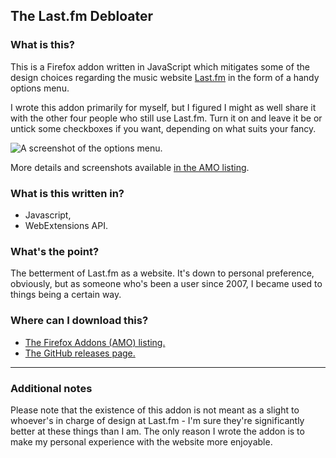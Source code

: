 ## The Last.fm Debloater

### What is this?

This is a Firefox addon written in JavaScript which mitigates some of the design choices regarding the music website [Last.fm](https://www.last.fm/) in the form of a handy options menu.

I wrote this addon primarily for myself, but I figured I might as well share it with the other four people who still use Last.fm. Turn it on and leave it be or untick some checkboxes if you want, depending on what suits your fancy.

![A screenshot of the options menu.](https://addons.cdn.mozilla.net/user-media/previews/thumbs/221/221925.png?modified=1562435915)

More details and screenshots available [in the AMO listing](https://addons.mozilla.org/en-US/firefox/addon/the-last-fm-debloater/).

### What is this written in?

- Javascript,
- WebExtensions API.

### What's the point?

The betterment of Last.fm as a website. It's down to personal preference, obviously, but as someone who's been a user since 2007, I became used to things being a certain way.

### Where can I download this?

- [The Firefox Addons (AMO) listing.](https://addons.mozilla.org/en-US/firefox/addon/the-last-fm-debloater/)
- [The GitHub releases page.](https://github.com/rowrawer/lastfm-debloater/releases)

---

### Additional notes

Please note that the existence of this addon is not meant as a slight to whoever's in charge of design at Last.fm - I'm sure they're significantly better at these things than I am. The only reason I wrote the addon is to make my personal experience with the website more enjoyable.

